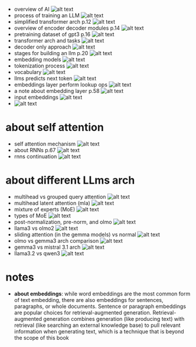 * overview of AI ![alt text](images/ai_overview.png)
* process of training an LLM ![alt text](images/train_llm.png)
* simplified transformer arch p.12 ![alt text](images/simplified_trans.png)
* overview of encoder decoder modules p.14 ![alt text](images/enc_dec.png)
* pretraining dataset of gpt3 p.16 ![alt text](images/gpt3_pre_ds.png)
* transformer arch and tasks ![alt text](images/trans_task.png)
* decoder only approach ![alt text](images/decoder_only.png)
* stages for building an llm p.20 ![alt text](images/build_stages_llms.png)
* embedding models ![alt text](images/embeddings.png)
* tokenization process ![alt text](images/tokenization_proc.png)
* vocabulary ![alt text](images/vocab.png)
* llms predicts next token ![alt text](images/predict_n_tok.png)
* embeddings layer perform lookup ops ![alt text](images/embedding_lookup.png)
* a note about embedding layer p.58 ![alt text](images/embedding_note.png)
* input embeddings ![alt text](images/input_embed.png)
* ![alt text](images/embedding_pipeline.png)

# about self attention
* self attention mechanism ![alt text](images/self_attention.png)
* about RNNs p.67 ![alt text](images/rnns.png)
* rnns continuation ![alt text](images/rnns_cont.png)

# about different LLms arch
* multihead vs grouped query attention ![alt text](images/mh_gqa.png)
* multihead latent attention (mla) ![alt text](images/mla.png)
* mixture of experts (MoE) ![alt text](images/mixture_of_experts.png)
* types of MoE ![alt text](images/moe.png)
* post-normalization, pre-norm, and olmo ![alt text](imags/prolmo.png)
* llama3 vs olmo2 ![alt text](images/llama_olmo.png)
* sliding attention (in the gemma models) vs normal ![alt text](images/sliding_attn.png)
* olmo vs gemma3 arch comparison ![alt text](images/olmo_vs_gemma3.png)
* gemma3 vs mistral 3.1 arch ![alt text](images/gemma_mistral.png)
* llama3.2 vs qwen3 ![alt text](images/llama_qwen.png)


# notes
* **about embeddings**: while word embeddings are the most common form of text embedding, there are also
embeddings for sentences, paragraphs, or whole documents. Sentence or paragraph
embeddings are popular choices for retrieval-augmented generation. Retrieval-augmented
generation combines generation (like producing text) with retrieval (like searching an
external knowledge base) to pull relevant information when generating text, which is a
technique that is beyond the scope of this book